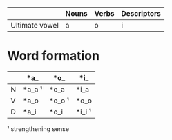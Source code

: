 
|                | Nouns | Verbs | Descriptors |
| -------------- | ----- | ----- | ----------- |
| Ultimate vowel | a     | o     | i           |
# Word formation

|     | *a_    | *o_    | *i_    |
| --- | ------ | ------ | ------ |
| N   | *a_a ¹ | *o_a   | *i_a   |
| V   | *a_o   | *o_o ¹ | *o_o   |
| D   | *a_i   | *o_i   | *i_i ¹ |
¹ strengthening sense 